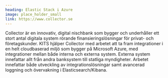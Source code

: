 ```yaml
---
heading: Elastic Stack i Azure
image: place_holder_small
link: https://www.collector.se
---
```

Collector är en innovativ, digital nischbank som bygger och underhåller ett stort antal digitala system rörande finansieringslösningar för privat- och företagskunder. KITS hjälper Collector med arbetet att ta fram integrationer i en helt cloudbaserad miljö som bygger på Microsoft Azure, med integrationer mellan både interna och externa system. Externa system innefattar allt från andra banksystem till statliga myndigheter. Arbetet innefattar både utveckling av integrationslösningar samt avancerad loggning och övervakning i Elasticsearch/Kibana.
